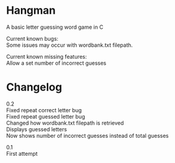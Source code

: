 # Hangman
A basic letter guessing word game in C

Current known bugs:  
Some issues may occur with wordbank.txt filepath.  


Current known missing features:   
Allow a set number of incorrect guesses  

# Changelog
0.2  
Fixed repeat correct letter bug  
Fixed repeat guessed letter bug  
Changed how wordbank.txt filepath is retrieved  
Displays guessed letters  
Now shows number of incorrect guesses instead of total guesses  

0.1  
First attempt
